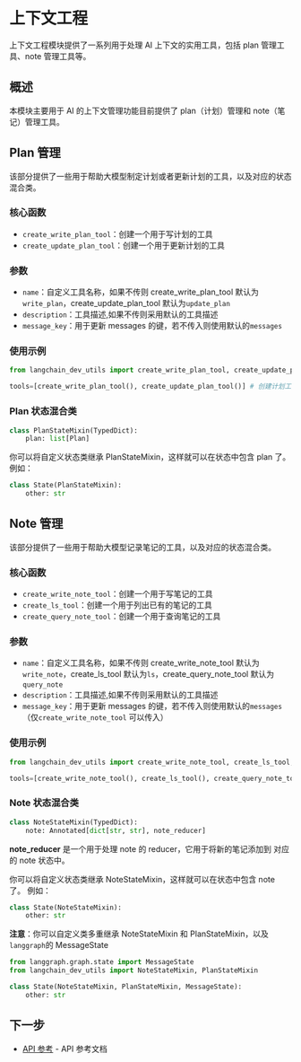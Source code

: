 # 上下文工程

上下文工程模块提供了一系列用于处理 AI 上下文的实用工具，包括 plan 管理工具、note 管理工具等。

## 概述

本模块主要用于 AI 的上下文管理功能目前提供了 plan（计划）管理和 note（笔记）管理工具。

## Plan 管理

该部分提供了一些用于帮助大模型制定计划或者更新计划的工具，以及对应的状态混合类。

### 核心函数

- `create_write_plan_tool`：创建一个用于写计划的工具
- `create_update_plan_tool`：创建一个用于更新计划的工具

### 参数

- `name`：自定义工具名称，如果不传则 create_write_plan_tool 默认为`write_plan`，create_update_plan_tool 默认为`update_plan`
- `description`：工具描述,如果不传则采用默认的工具描述
- `message_key`：用于更新 messages 的键，若不传入则使用默认的`messages`

### 使用示例

```python
from langchain_dev_utils import create_write_plan_tool, create_update_plan_tool

tools=[create_write_plan_tool(), create_update_plan_tool()] # 创建计划工具
```

### Plan 状态混合类

```python
class PlanStateMixin(TypedDict):
    plan: list[Plan]
```

你可以将自定义状态类继承 PlanStateMixin，这样就可以在状态中包含 plan 了。
例如：

```python
class State(PlanStateMixin):
    other: str
```

## Note 管理

该部分提供了一些用于帮助大模型记录笔记的工具，以及对应的状态混合类。

### 核心函数

- `create_write_note_tool`：创建一个用于写笔记的工具
- `create_ls_tool`：创建一个用于列出已有的笔记的工具
- `create_query_note_tool`：创建一个用于查询笔记的工具

### 参数

- `name`：自定义工具名称，如果不传则 create_write_note_tool 默认为`write_note`，create_ls_tool 默认为`ls`，create_query_note_tool 默认为`query_note`
- `description`：工具描述,如果不传则采用默认的工具描述
- `message_key`：用于更新 messages 的键，若不传入则使用默认的`messages` （仅`create_write_note_tool` 可以传入）

### 使用示例

```python
from langchain_dev_utils import create_write_note_tool, create_ls_tool, create_query_note_tool

tools=[create_write_note_tool(), create_ls_tool(), create_query_note_tool()] # 创建笔记工具
```

### Note 状态混合类

```python
class NoteStateMixin(TypedDict):
    note: Annotated[dict[str, str], note_reducer]
```

**note_reducer** 是一个用于处理 note 的 reducer，它用于将新的笔记添加到 对应的 note 状态中。

你可以将自定义状态类继承 NoteStateMixin，这样就可以在状态中包含 note 了。
例如：

```python
class State(NoteStateMixin):
    other: str
```

**注意**：你可以自定义类多重继承 NoteStateMixin 和 PlanStateMixin，以及`langgraph`的 MessageState

```python
from langgraph.graph.state import MessageState
from langchain_dev_utils import NoteStateMixin, PlanStateMixin

class State(NoteStateMixin, PlanStateMixin, MessageState):
    other: str
```

## 下一步

- [API 参考](./api-reference.md) - API 参考文档
